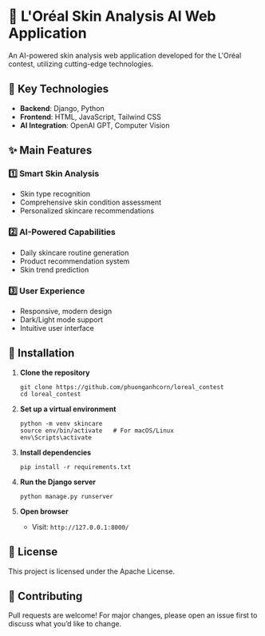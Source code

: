 # 🌟 L'Oréal Skin Analysis AI Web Application  

An AI-powered skin analysis web application developed for the L'Oréal contest, utilizing cutting-edge technologies.  

## 🚀 Key Technologies  
- **Backend**: Django, Python  
- **Frontend**: HTML, JavaScript, Tailwind CSS  
- **AI Integration**: OpenAI GPT, Computer Vision  

## ✨ Main Features  

### 1️⃣ Smart Skin Analysis  
- Skin type recognition  
- Comprehensive skin condition assessment  
- Personalized skincare recommendations  

### 2️⃣ AI-Powered Capabilities  
- Daily skincare routine generation  
- Product recommendation system  
- Skin trend prediction  

### 3️⃣ User Experience  
- Responsive, modern design  
- Dark/Light mode support  
- Intuitive user interface  

## 📌 Installation  

1. **Clone the repository**  
    ```
    git clone https://github.com/phuonganhcorn/loreal_contest
    cd loreal_contest
    ```

2. **Set up a virtual environment**
    ```
    python -m venv skincare
    source env/bin/activate   # For macOS/Linux
    env\Scripts\activate  
    ```

3. **Install dependencies**
    ```
    pip install -r requirements.txt
    ```

4. **Run the Django server**
    ```
    python manage.py runserver
    ```

5. **Open browser**
    - Visit: `http://127.0.0.1:8000/ `

## 📜 License
This project is licensed under the Apache License.

## 🤝 Contributing
Pull requests are welcome! For major changes, please open an issue first to discuss what you’d like to change.